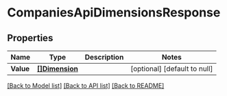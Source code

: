 # CompaniesApiDimensionsResponse

## Properties
Name | Type | Description | Notes
------------ | ------------- | ------------- | -------------
**Value** | [**[]Dimension**](dimension.md) |  | [optional] [default to null]

[[Back to Model list]](../README.md#documentation-for-models) [[Back to API list]](../README.md#documentation-for-api-endpoints) [[Back to README]](../README.md)


